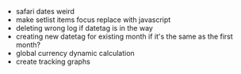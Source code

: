 - safari dates weird
- make setlist items focus replace with javascript
- deleting wrong log if datetag is in the way
- creating new datetag for existing month if it's the same as the first month?
- global currency dynamic calculation
- create tracking graphs